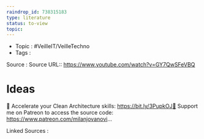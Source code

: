 ```yaml
---
raindrop_id: 738315183
type: literature
status: to-view
topic:
---
```

- Topic : #VeilleIT/VeilleTechno
- Tags : 


Source : Source URL:: https://www.youtube.com/watch?v=GY7QwSFeVBQ

# Ideas

📌 Accelerate your Clean Architecture skills: https://bit.ly/3PupkOJ🚀 Support me on Patreon to access the source code: https://www.patreon.com/milanjovanovi...


Linked Sources :


